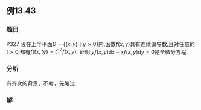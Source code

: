 ## 例13.43
### 题目
P327 设在上半平面$D = \{ ( {x, y}) \mid y > 0\}$内,函数$f( {x, y})$具有连续偏导数,且对任意的$t > 0$,都有$f( {{tx},{ty}}) = {t}^{-2}f( {x, y})$. 证明:${yf}( {x, y}) \mathrm{d}x - {xf}( {x, y}) \mathrm{d}y = 0$是全微分方程.
### 分析
有齐次的背景，不考，先略过
### 解